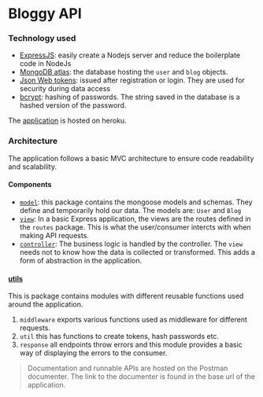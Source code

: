 # Bloggy API

### Technology used
* [ExpressJS](https://expressjs.com/): easily create a Nodejs server and reduce the boilerplate code in NodeJs
* [MongoDB atlas](https://www.mongodb.com/): the database hosting the `user` and `blog` objects.
* [Json Web tokens](https://www.npmjs.com/package/jsonwebtoken): issued after registration or login. They are used for security during data access
* [bcrypt](https://www.npmjs.com/package/bcrypt): hashing of passwords. The string saved in the database is a hashed version of the password.

The [application](https://bloggy-backend.herokuapp.com/) is hosted on heroku.

### Architecture
The application follows a basic MVC architecture to ensure code readability and scalability.
#### Components
* [`model`](https://github.com/LinusMuema/bloggy/tree/main/models): this package contains the mongoose models and schemas. They define and temporarily hold our data. The models are: `User` and `Blog`
* [`view`](https://github.com/LinusMuema/bloggy/tree/main/routes): In a basic Express application, the views are the routes defined in the `routes` package. This is what the user/consumer intercts with when making API requests.
* [`controller`](https://github.com/LinusMuema/bloggy/tree/main/controllers): The business logic is handled by the controller. The `view` needs not to know how the data is collected or transformed. This adds a form of abstraction in the application.

#### [utils](https://github.com/LinusMuema/bloggy/tree/main/utils)
This is package contains modules with different reusable functions used around the application.
1. `middleware` exports various functions used as middleware for different requests. 
2. `util` this has functions to create tokens, hash passwords etc.
3. `response` all endpoints throw errors and this module provides a basic way of displaying the errors to the consumer.

> Documentation and runnable APIs are hosted on the Postman documenter. The link to the documenter is found in the base url of the application.
